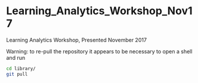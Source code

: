 # Learning_Analytics_Workshop_Nov17
Learning Analytics Workshop, Presented November 2017

Warning: to re-pull the repository it appears to be necessary to open a shell and run 

```bash
cd library/
git pull
```
